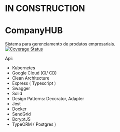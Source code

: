# IN CONSTRUCTION

# CompanyHUB
Sistema para gerenciamento de produtos empresariais. 
<br />
<a href='https://coveralls.io/github/IgorCruzz/CompanyHUB-API?branch=develop'><img src='https://coveralls.io/repos/github/IgorCruzz/CompanyHUB-API/badge.svg?branch=develop' alt='Coverage Status' /></a>


Api:
- Kubernetes
- Google Cloud (CI/ CD)
- Clean Architecture
- Express ( Typescript )
- Swagger
- Solid
- Design Patterns: Decorator, Adapter
- Jest
- Docker
- SendGrid
- BcryptJS
- TypeORM ( Postgres )

